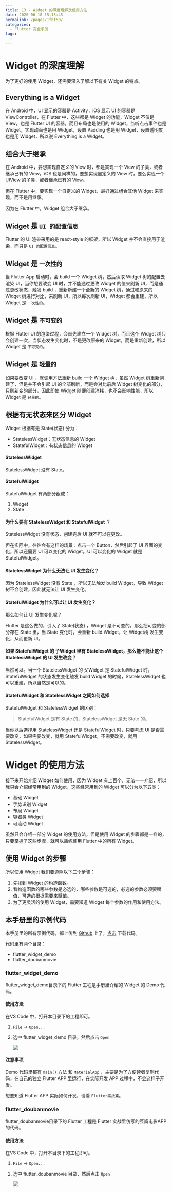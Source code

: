 ```yaml
---
title: 13 - Widget 的深度理解及使用方法
date: 2020-06-18 15:15:45
permalink: /pages/1fbf50/
categories:
  - Flutter 完全手册
tags:
  - 
---
```

# Widget 的深度理解

为了更好的使用 Widget，还需要深入了解以下有关 Widget 的特点。

## Everything is a Widget

在 Android 中，UI 显示的容器是 Activity，iOS 显示 UI 的容器是 ViewController，在 Flutter 中，这些都是 Widget 的功能，Widget 不仅是 View，也是 Flutter UI 的容器，而且布局也是使用的 Widget，监听点击事件也是 Widget，实现动画也是用 Widget，设置 Padding 也是用 Widget，设置透明度也是用 Widget，所以说 Everything is a Widget。

## 组合大于继承

在 Android 中，要想实现自定义的 View 时，都是实现一个 View 的子类，或者继承已有的 View。iOS 也是同样的，要想实现自定义的 View 时，要么实现一个 UIView 的子类，或者继承已有的 View。

但在 Flutter 中，要实现一个自定义的 Widget，最好通过组合其他 Widget 来实现，而不是用继承。

因为在 Flutter 中，Widget 组合大于继承。

## Widget 是 `UI 的配置信息`

Flutter 的 UI 渲染采用的是 react-style 的框架，所以 Widget 并不会直接用于渲染，而只是 `UI 的配置信息`。

## Widget 是 `一次性的`

当 Flutter App 启动时，会 build 一个 Widget 树，然后读取 Widget 树的配置去渲染 UI，当你想要改变 UI 时，并不能通过更改 Widget 的值来刷新 UI，而是通过更改状态，触发 build ，重新新建一个全新的 Widget 树，通过和原来的 Widget 树进行对比，来刷新 UI，所以每次刷新 UI，Widget 都会重建，所以 Widget 是 `一次性的`。

## Widget 是 `不可变的`

根据 Flutter UI 的渲染过程，会首先建立一个 Widget 树，而且这个 Widget 树只会创建一次，当状态发生变化时，不是更改原来的 Widget，而是重新创建，所以 Widget 是 `不可变的`。

## Widget 是 `轻量的`

如果要改变 UI ，就调用方法重新 build 一个 Widget 树，虽然 Widget 树重新创建了，但是并不会引起 UI 的全部刷新，而是会对比前后 Widget 树变化的部分，只刷新变的部分，因此即使 Widget 随便创建消耗，也不会影响性能，所以 Widget 是 `轻量的`。

## 根据有无状态来区分 Widget

Widget 根据有无 State(状态) 分为：

*   StatelessWidget：无状态信息的 Widget
*   StatefulWidget：有状态信息的 Widget

#### StatelessWidget

StatelessWidget 没有 State。

#### StatefulWidget

StatefulWidget 有两部分组成：

1.  Widget
2.  State

#### 为什么要有 StatelessWidget 和 StatefulWidget ？

StatelessWidget 没有状态，创建完后 UI 就不可以在更改。

但在实际中，往往会有这样的场景：点击一个 Button，然后引起了 UI 界面的变化，所以还需要 UI 可以变化的 Widget。UI 可以变化的 Widget 就是 StatefulWidget。

#### StatelessWidget 为什么无法让 UI 发生变化？

因为 StatelessWidget 没有 State ，所以无法触发 build Widget，导致 Widget 树不会创建，因此就无法让 UI 发生变化。

#### StatefulWidget 为什么可以让 UI 发生变化？

那么如何让 UI 发生变化呢？

Flutter 是这么做的，引入了 State(状态) ，Widget 是不可变的，那么把可变的部分存在 State 里，当 State 变化时，会重新 build Widget，让 Widget树 发生变化，从而更新 UI。

#### 如果 StatefulWidget 的 子Widget 里有 StatelessWidget，那么能不能让这个 StatelessWidget 的 UI 发生改变？

当然可以。当一个 StatelessWidget 的 父Widget 是 StatefulWidget 时，StatefulWidget 的状态发生变化触发 build Widget 的时候，StatelessWidget 也可以重建，所以当然是可以的。

#### StatefulWidget 和 StatelessWidget 之间如何选择

StatefulWidget 和 StatelessWidget 的区别：

> StatefulWidget 是有 State 的，StatelessWidget 是无 State 的。

当你以后选择用 StatelessWidget 还是 StatefulWidget 时，只要考虑 UI 是否需要改变，如果需要改变，就用 StatefulWidget，不需要改变，就用 StatelessWidget。

# Widget 的使用方法

接下来开始介绍 Widget 如何使用，因为 Widget 有上百个，无法一一介绍，所以我只会介绍经常用到的 Widget，这些经常用到的 Widget 可以分为以下五类：

*   基础 Widget
*   手势识别 Widget
*   布局 Widget
*   容器类 Widget
*   可滚动 Widget

虽然只会介绍一部分 Widget 的使用方法，但是使用 Widget 的步骤都是一样的，只要掌握了这些步骤，就可以熟练使用 Flutter 中的所有 Widget。

## 使用 Widget 的步骤

所以使用 Widget 我们要遵照以下三个步骤：

1.  先找到 Widget 的构造函数。
2.  看构造函数的哪些参数是必选的，哪些参数是可选的，必选的参数必须要赋值，可选的根据需要来赋值。
3.  为了更灵活的使用 Widget，需要知道 Widget 每个参数的作用和使用方法。

## 本手册里的示例代码

本手册里的所有示例代码，都上传到 [Github](https://github.com/koudle/The-Guide-to-the-Flutter) 上了，[点击](https://github.com/koudle/The-Guide-to-the-Flutter) 下载代码。

代码里有两个目录：

*   flutter\_widget\_demo
*   flutter\_doubanmovie

### flutter\_widget\_demo

flutter\_widget\_demo目录下的 Flutter 工程是手册里介绍的 Widget 的 Demo 代码。

#### 使用方法

在VS Code 中，打开本目录下的工程即可。

1.  `File` -> `Open...`
    
2.  选中 flutter\_widget\_demo 目录，然后点击 `Open`
    
    ![](https://user-gold-cdn.xitu.io/2019/4/17/16a2aa70cc13bdcf?w=1690&h=988&f=jpeg&s=194514)
    

#### 注意事项

Demo 代码里都有 `main()` 方法 和 `MaterialApp` ，主要是为了方便读者复制代码，在自己的独立 Flutter APP 里运行，在实际开发 APP 过程中，不会这样子开发。

想要知道 Flutter APP 实际如何开发，请看 `Flutter实战篇`。

### flutter\_doubanmovie

flutter\_doubanmovie目录下的 Flutter 工程是 Flutter 实战里仿写的豆瓣电影APP的代码。

#### 使用方法

在VS Code 中，打开本目录下的工程即可。

1.  `File` -> `Open...`
    
2.  选中 flutter\_doubanmovie 目录，然后点击 `Open`
    
    ![](https://user-gold-cdn.xitu.io/2019/4/17/16a2aa75ca9303cb?w=1690&h=988&f=jpeg&s=194659)